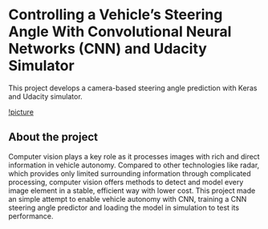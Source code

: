 # Controlling a Vehicle’s Steering Angle With Convolutional Neural Networks (CNN) and Udacity Simulator

This project develops a camera-based steering angle prediction with Keras and Udacity simulator.

[!picture](https://github.com/xiamze/steering_angle_prediction/blob/main/Image/1.png)

## About the project

Computer vision plays a key role as it processes images with rich and direct information in vehicle autonomy. Compared to other technologies like radar, which provides only limited surrounding information through complicated processing, computer vision offers methods to detect and model every image element in a stable, efficient way with lower cost. This project made an simple attempt to enable vehicle autonomy with CNN, training a CNN steering angle predictor and loading the model in simulation to test its performance.
